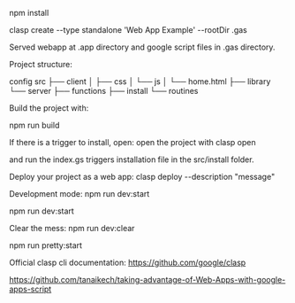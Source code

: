 npm install

clasp create --type standalone 'Web App Example' --rootDir .gas

Served webapp at .app directory and google script files in .gas directory.

Project structure:

config
src
├── client
│ ├── css
│ └── js
│ └── home.html
├── library
└── server
├── functions
├── install
└── routines

Build the project with:

npm run build

If there is a trigger to install, open:
open the project with
clasp open

and run the index.gs triggers installation file in the src/install folder.

Deploy your project as a web app:
clasp deploy --description "message"

Development mode:
npm run dev:start

npm run dev:start

Clear the mess:
npm run dev:clear

npm run pretty:start

Official clasp cli documentation:
https://github.com/google/clasp

https://github.com/tanaikech/taking-advantage-of-Web-Apps-with-google-apps-script

